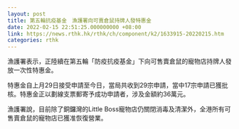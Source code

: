 ```yaml
---
layout: post
title: 第五輪抗疫基金　漁護署向可賣倉鼠持牌人發特惠金
date: 2022-02-15 22:51:25.000000000 +08:00
link: https://news.rthk.hk/rthk/ch/component/k2/1633915-20220215.htm
categories: rthk
---
```


漁護署表示，正陸續在第五輪「防疫抗疫基金」下向可售賣倉鼠的寵物店持牌人發放一次性特惠金。

特惠金自上月29日接受申請至今日，當局共收到29宗申請，當中17宗申請已獲批核。特惠金正以劃線支票郵寄予成功申請者，涉及金額約36萬元。

漁護署說，目前除了銅鑼灣的Little Boss寵物店仍關閉消毒及清潔外，全港所有可售賣倉鼠的寵物店已獲准恢復營業。
